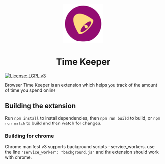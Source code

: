 <div align='center'>
    <img width="128" src="./public/logo128.png"/>
    <h1>Time Keeper</h1>
</div>

[![License: LGPL v3](https://img.shields.io/badge/License-LGPL%20v3-blue.svg)](https://www.gnu.org/licenses/lgpl-3.0.en.html)

Browser Time Keeper is an extension which helps you track of the amount of time you spend online


## Building the extension
Run ```npm install``` to install dependencies, then ```npm run build``` to build, or ```npm run watch``` to build and then watch for changes.

### Building for chrome
Chrome manifest v3 supports background scripts - service_workers. use the line `"service_worker": "background.js"` and the extension should work with chrome.
